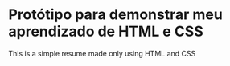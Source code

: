 # Protótipo para demonstrar meu aprendizado de HTML e CSS
This is a simple resume made only using HTML and CSS
